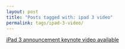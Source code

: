 ```yaml
---
layout: post
title: "Posts tagged with: ipad 3 video"
permalink: tags/ipad-3-video/
---
```

[iPad 3 announcement keynote video available](/2012/03/ipad-3-announcement-video-available)
